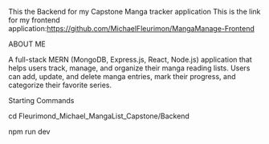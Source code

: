 This the Backend for my Capstone Manga tracker application This is the link for my frontend application:https://github.com/MichaelFleurimon/MangaManage-Frontend

ABOUT ME

A full-stack MERN (MongoDB, Express.js, React, Node.js) application that helps users track, manage, and organize their manga reading lists. Users can add, update, and delete manga entries, mark their progress, and categorize their favorite series.

Starting Commands

cd Fleurimond_Michael_MangaList_Capstone/Backend


npm run dev
